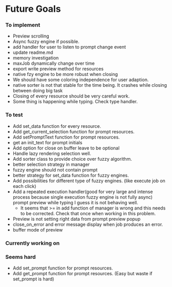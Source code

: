 # Future Goals

### To implement

- Preview scrolling
- Async fuzzy engine if possible.
- add handler for user to listen to prompt change event
- update readme.md
- memory investigation
- maxJob dynamically change over time
- export write preview method for resources
- native fzy engine to be more robust when closing
- We should have some coloring independence for user adaption.
- native sorter is not that stable for the time being. It crashes while closing
  between doing big task
- Closing of every resource should be very careful work.
- Some thing is happening while typing. Check type handler.


### To test

- Add set\_data function for every resource.
- Add get\_current\_selection function for prompt resources.
- Add setPromptText function for prompt resources.
- get an init\_text for prompt initials
- Add option for close on buffer leave to be optional
- Handle lazy rendering selection well.
- Add sorter class to provide choice over fuzzy algorithm.
- better selection strategy in manager
- fuzzy engine should not contain prompt
- better strategy for set\_data function for fuzzy engines.
- Add possibilities for different type of fuzzy engines.
     (like execute job on each click)
- Add a repeated execution handler(good for very large and intense process
	because single execution fuzzy engine is not fully async)
  prompt preview while typing I guess it is not behaving well.
  - It seems that >= in add function of  manager is wrong and this needs to be
    corrected.  Check that once when working in this problem.
- Preview is not setting right data from prompt preview popup
- close_on_error and error message display when job produces an error.
- buffer mode of preview

### Currently working on


### Seems hard
- Add set\_prompt function for prompt resources.
- Add get\_prompt function for prompt resources. (Easy but waste if set\_prompt
is hard)


